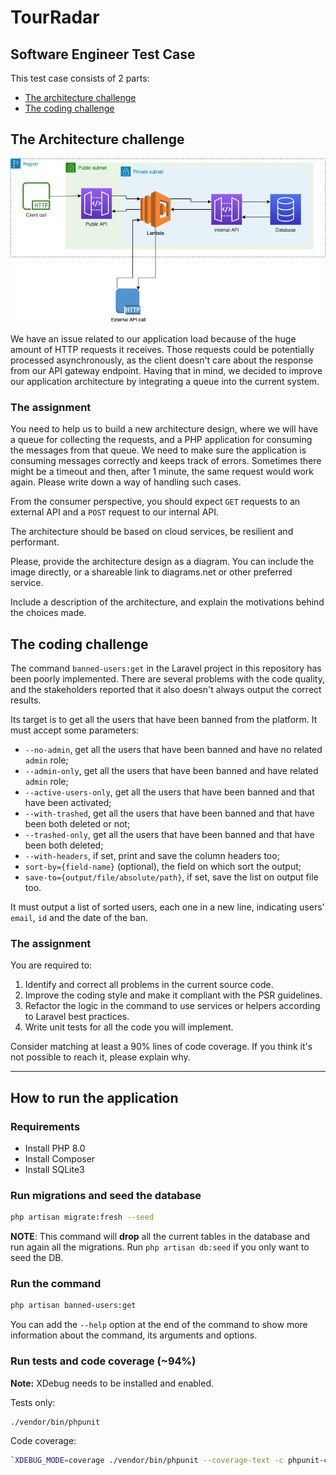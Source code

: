 # TourRadar

## Software Engineer Test Case

This test case consists of 2 parts:

- [The architecture challenge](#the-architecture-challenge)
- [The coding challenge](#the-coding-challenge)

## The Architecture challenge

![current-architecture](storage/images/finance-task.jpg)

We have an issue related to our application load because of the huge amount of HTTP requests it receives. Those requests could be potentially processed asynchronously, as the client doesn't care about the response from our API gateway endpoint. Having that in mind, we decided to improve our application architecture by integrating a queue into the current system.

### The assignment

You need to help us to build a new architecture design, where we will have a queue for collecting the requests, and a PHP application for consuming the messages from that queue. We need to make sure the application is consuming messages correctly and keeps track of errors. Sometimes there might be a timeout and then, after 1 minute, the same request would work again. Please write down a way of handling such cases.

From the consumer perspective, you should expect `GET` requests to an external API and a `POST` request to our internal API.

The architecture should be based on cloud services, be resilient and performant.

Please, provide the architecture design as a diagram. You can include the image directly, or a shareable link to diagrams.net or other preferred service.

Include a description of the architecture, and explain the motivations behind the choices made.

## The coding challenge

The command `banned-users:get` in the Laravel project in this repository has been poorly implemented. 
There are several problems with the code quality, and the stakeholders reported that it also doesn't always output the correct results.

Its target is to get all the users that have been banned from the platform.
It must accept some parameters:
- `--no-admin`, get all the users that have been banned and have no related `admin` role;
- `--admin-only`, get all the users that have been banned and have related `admin` role;
- `--active-users-only`, get all the users that have been banned and that have been activated;
- `--with-trashed`, get all the users that have been banned and that have been both deleted or not;
- `--trashed-only`, get all the users that have been banned and that have been both deleted;
- `--with-headers`, if set, print and save the column headers too;
- `sort-by={field-name}` (optional), the field on which sort the output;
- `save-to={output/file/absolute/path}`, if set, save the list on output file too.

It must output a list of sorted users, each one in a new line, indicating users' `email`, `id` and the date of the ban.

### The assignment

You are required to:

1. Identify and correct all problems in the current source code.
2. Improve the coding style and make it compliant with the PSR guidelines.
3. Refactor the logic in the command to use services or helpers according to Laravel best practices.
4. Write unit tests for all the code you will implement.

Consider matching at least a 90% lines of code coverage. If you think it's not possible to reach it, please explain why.

---

## How to run the application

### Requirements
- Install PHP 8.0
- Install Composer
- Install SQLite3

### Run migrations and seed the database
```sh
php artisan migrate:fresh --seed
```
**NOTE**: This command will **drop** all the current tables in the database and run again all the migrations. Run `php artisan db:seed` if you only want to seed the DB.

### Run the command
```sh
php artisan banned-users:get
```
You can add the `--help` option at the end of the command to show more information about the command, its arguments and options.

### Run tests and code coverage (~94%)

**Note:** XDebug needs to be installed and enabled.

Tests only:
```sh
./vendor/bin/phpunit
```

Code coverage:
```sh
`XDEBUG_MODE=coverage ./vendor/bin/phpunit --coverage-text -c phpunit-coverage.xml`
```